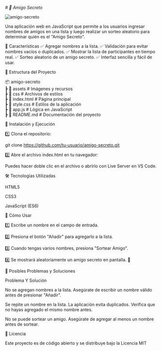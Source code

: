 <em> # 🎁 Amigo Secreto </em>

![amigo-secreto](https://github.com/user-attachments/assets/ac9ca3f5-f3de-4674-b9d9-6f400b7d7cdc)


Una aplicación web en JavaScript que permite a los usuarios ingresar nombres de amigos en una lista y luego realizar un sorteo aleatorio para determinar quién es el "Amigo Secreto".

📌 Características
✅ Agregar nombres a la lista.
✅ Validación para evitar nombres vacíos o duplicados.
✅ Mostrar la lista de participantes en tiempo real.
✅ Sorteo aleatorio de un amigo secreto.
✅ Interfaz sencilla y fácil de usar.

📂 Estructura del Proyecto

📦 amigo-secreto  
 ┣ 📂 assets            # Imágenes y recursos  
 ┣ 📂 css               # Archivos de estilos  
 ┣ 📜 index.html        # Página principal  
 ┣ 📜 style.css         # Estilos de la aplicación  
 ┣ 📜 app.js            # Lógica en JavaScript  
 ┣ 📜 README.md         # Documentación del proyecto  

 🚀 Instalación y Ejecución
 
1️⃣ Clona el repositorio:

git clone https://github.com/tu-usuario/amigo-secreto.git

2️⃣ Abre el archivo index.html en tu navegador:

Puedes hacer doble clic en el archivo o abrirlo con Live Server en VS Code.

🛠️ Tecnologías Utilizadas

HTML5

CSS3

JavaScript (ES6)

📌 Cómo Usar

1️⃣ Escribe un nombre en el campo de entrada.

2️⃣ Presiona el botón "Añadir" para agregarlo a la lista.

3️⃣ Cuando tengas varios nombres, presiona "Sortear Amigo".

4️⃣ Se mostrará aleatoriamente un amigo secreto en pantalla. 🎉

🔧 Posibles Problemas y Soluciones

Problema Y	Solución

No se agregan nombres a la lista.	Asegúrate de escribir un nombre válido antes de presionar "Añadir".

Se repite un nombre en la lista.	La aplicación evita duplicados. Verifica que no hayas agregado el mismo nombre antes.

No se puede sortear un amigo.	Asegúrate de agregar al menos un nombre antes de sortear.

📜 Licencia

Este proyecto es de código abierto y se distribuye bajo la Licencia MIT
